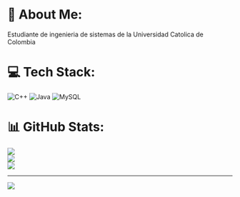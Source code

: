 # 💫 About Me:
Estudiante de ingenieria de sistemas de la Universidad Catolica de Colombia


# 💻 Tech Stack:
![C++](https://img.shields.io/badge/c++-%2300599C.svg?style=for-the-badge&logo=c%2B%2B&logoColor=white) ![Java](https://img.shields.io/badge/java-%23ED8B00.svg?style=for-the-badge&logo=openjdk&logoColor=white) ![MySQL](https://img.shields.io/badge/mysql-4479A1.svg?style=for-the-badge&logo=mysql&logoColor=white)
# 📊 GitHub Stats:
![](https://github-readme-stats.vercel.app/api?username=Jowel123v&theme=onedark&hide_border=true&include_all_commits=true&count_private=true)<br/>
![](https://nirzak-streak-stats.vercel.app/?user=Jowel123v&theme=onedark&hide_border=true)<br/>
![](https://github-readme-stats.vercel.app/api/top-langs/?username=Jowel123v&theme=onedark&hide_border=true&include_all_commits=true&count_private=true&layout=compact)

---
[![](https://visitcount.itsvg.in/api?id=Jowel123v&icon=7&color=4)](https://visitcount.itsvg.in)

<!-- Proudly created with GPRM ( https://gprm.itsvg.in ) -->
